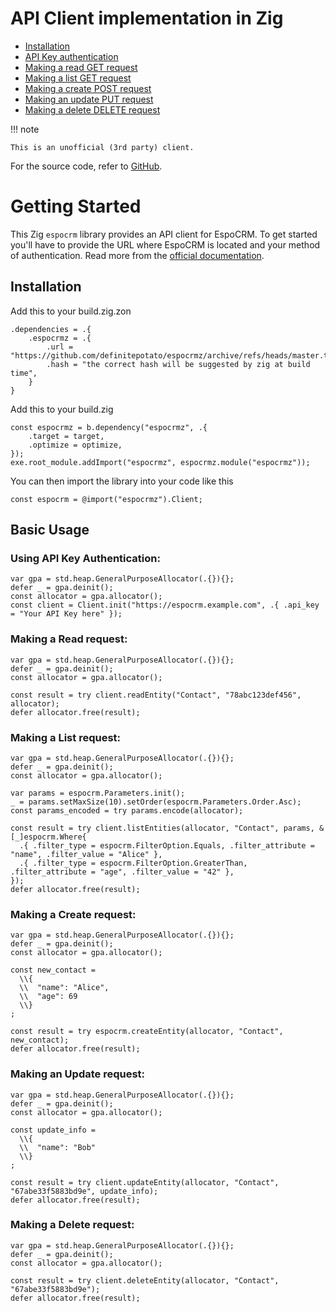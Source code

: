 # API Client implementation in Zig

- [Installation](#installation)
- [API Key authentication](#using-api-key-authentication)
- [Making a read GET request](#making-a-read-request)
- [Making a list GET request](#making-a-list-request)
- [Making a create POST request](#making-a-create-request)
- [Making an update PUT request](#making-an-update-request)
- [Making a delete DELETE request](#making-a-delete-request)

!!! note

    This is an unofficial (3rd party) client.

For the source code, refer to [GitHub](https://github.com/definitepotato/espocrmz).

# Getting Started

This Zig `espocrm` library provides an API client for EspoCRM. To get started you'll have to provide the URL where EspoCRM is located and your method of authentication. Read more from the [official documentation](https://docs.espocrm.com/development/api/#authentication).

## Installation

Add this to your build.zig.zon

```zig
.dependencies = .{
    .espocrmz = .{
        .url = "https://github.com/definitepotato/espocrmz/archive/refs/heads/master.tar.gz",
        .hash = "the correct hash will be suggested by zig at build time",
    }
}
```

Add this to your build.zig

```zig
const espocrmz = b.dependency("espocrmz", .{
    .target = target,
    .optimize = optimize,
});
exe.root_module.addImport("espocrmz", espocrmz.module("espocrmz"));
```

You can then import the library into your code like this

```zig
const espocrm = @import("espocrmz").Client;
```

## Basic Usage

### Using API Key Authentication:

```zig
var gpa = std.heap.GeneralPurposeAllocator(.{}){};
defer _ = gpa.deinit();
const allocator = gpa.allocator();
const client = Client.init("https://espocrm.example.com", .{ .api_key = "Your API Key here" });
```

### Making a Read request:

```zig
var gpa = std.heap.GeneralPurposeAllocator(.{}){};
defer _ = gpa.deinit();
const allocator = gpa.allocator();

const result = try client.readEntity("Contact", "78abc123def456", allocator);
defer allocator.free(result);
```

### Making a List request:

```zig
var gpa = std.heap.GeneralPurposeAllocator(.{}){};
defer _ = gpa.deinit();
const allocator = gpa.allocator();

var params = espocrm.Parameters.init();
_ = params.setMaxSize(10).setOrder(espocrm.Parameters.Order.Asc);
const params_encoded = try params.encode(allocator);

const result = try client.listEntities(allocator, "Contact", params, &[_]espocrm.Where{
  .{ .filter_type = espocrm.FilterOption.Equals, .filter_attribute = "name", .filter_value = "Alice" },
  .{ .filter_type = espocrm.FilterOption.GreaterThan, .filter_attribute = "age", .filter_value = "42" },
});
defer allocator.free(result);
```

### Making a Create request:

```zig
var gpa = std.heap.GeneralPurposeAllocator(.{}){};
defer _ = gpa.deinit();
const allocator = gpa.allocator();

const new_contact =
  \\{
  \\  "name": "Alice",
  \\  "age": 69
  \\}
;

const result = try espocrm.createEntity(allocator, "Contact", new_contact);
defer allocator.free(result);
```

### Making an Update request:

```zig
var gpa = std.heap.GeneralPurposeAllocator(.{}){};
defer _ = gpa.deinit();
const allocator = gpa.allocator();

const update_info =
  \\{
  \\  "name": "Bob"
  \\}
;

const result = try client.updateEntity(allocator, "Contact", "67abe33f5883bd9e", update_info);
defer allocator.free(result);
```

### Making a Delete request:

```zig
var gpa = std.heap.GeneralPurposeAllocator(.{}){};
defer _ = gpa.deinit();
const allocator = gpa.allocator();

const result = try client.deleteEntity(allocator, "Contact", "67abe33f5883bd9e");
defer allocator.free(result);
```
